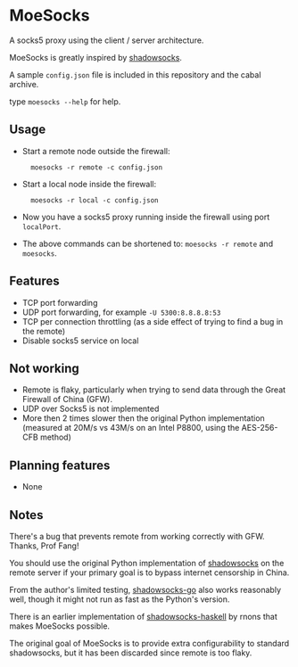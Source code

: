 MoeSocks
========


A socks5 proxy using the client / server architecture.

MoeSocks is greatly inspired by [shadowsocks].

A sample `config.json` file is included in this repository and the cabal
archive.

type `moesocks --help` for help.

Usage
-----

* Start a remote node outside the firewall: 
          
        moesocks -r remote -c config.json
* Start a local node inside the firewall: 
    
        moesocks -r local -c config.json
* Now you have a socks5 proxy running inside the firewall using port 
  `localPort`.
* The above commands can be shortened to: `moesocks -r remote` and `moesocks`.

Features
--------
* TCP port forwarding
* UDP port forwarding, for example `-U 5300:8.8.8.8:53`
* TCP per connection throttling (as a side effect of trying to find a bug in the
remote)
* Disable socks5 service on local

Not working
-----------
* Remote is flaky, particularly when trying to send data through the Great
  Firewall of China (GFW).
* UDP over Socks5 is not implemented
* More then 2 times slower then the original Python implementation (measured at
  20M/s vs 43M/s on an Intel P8800, using the AES-256-CFB method)

Planning features
------------------
* None

Notes
------

There's a bug that prevents remote from working correctly with GFW.
Thanks, Prof Fang!

You should use the original Python implementation of [shadowsocks] on the remote
server if your primary goal is to bypass internet censorship in China.

From the author's limited testing, [shadowsocks-go] also works reasonably
well, though it might not run as fast as the Python's version.

There is an earlier implementation of [shadowsocks-haskell] by rnons that
makes MoeSocks possible. 

The original goal of MoeSocks is to provide extra configurability to standard
shadowsocks, but it has been discarded since remote is too flaky. 

[shadowsocks]:https://github.com/shadowsocks/shadowsocks 
[shadowsocks-go]:https://github.com/shadowsocks/shadowsocks-go
[shadowsocks-haskell]:https://github.com/rnons/shadowsocks-haskell



